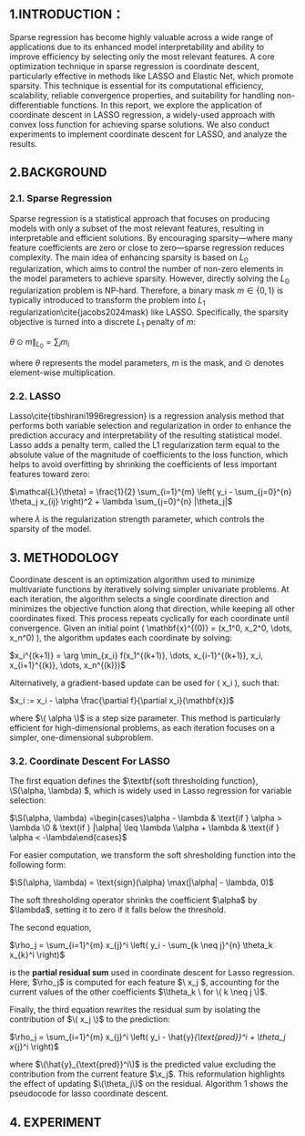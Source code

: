 ## 1.INTRODUCTION：  
Sparse regression has become highly valuable across a wide range of applications due to its enhanced model interpretability and ability
to improve efficiency by selecting only the most relevant features.
A core optimization technique in sparse regression is coordinate descent, particularly effective in methods like LASSO and Elastic Net,
which promote sparsity. This technique is essential for its computational efficiency, scalability, reliable convergence properties, and
suitability for handling non-differentiable functions. In this report,
we explore the application of coordinate descent in LASSO regression, a widely-used approach with convex loss function for achieving
sparse solutions. We also conduct experiments to implement coordinate descent for LASSO, and analyze the results.  

## 2.BACKGROUND  

### 2.1. Sparse Regression  
Sparse regression is a statistical approach that focuses on producing models with only a subset of the most relevant features, resulting in interpretable and efficient solutions. By encouraging sparsity—where many feature coefficients are zero or close to zero—sparse regression reduces complexity. The main idea of enhancing sparsity is based on $L_0$ regularization, which aims to control the number of non-zero elements in the model parameters to achieve sparsity. However, directly solving the $L_0$ regularization problem is NP-hard. Therefore, a binary mask $m \in \{0, 1\}$ is typically introduced to transform the problem into $L_1$ regularization\cite{jacobs2024mask} like LASSO. Specifically, the sparsity objective is turned into a discrete $L_1$ penalty of $m$:


$\theta \odot m \|_{L_0} = \sum_i m_i$

where $\theta$ represents the model parameters, $m$ is the mask, and $\odot$ denotes element-wise multiplication.

### 2.2. LASSO  
Lasso\cite{tibshirani1996regression} is a regression analysis method that performs both variable selection and regularization in order to enhance the prediction accuracy and interpretability of the resulting statistical model. Lasso adds a penalty term, called the L1 regularization term equal to the absolute value of the magnitude of coefficients to the loss function, which helps to avoid overfitting by shrinking the coefficients of less important features toward zero:


$\mathcal{L}(\theta) = \frac{1}{2} \sum_{i=1}^{m} \left( y_i - \sum_{j=0}^{n} \theta_j x_{ij} \right)^2 + \lambda \sum_{j=0}^{n} |\theta_j|$


where $\lambda$ is the regularization strength parameter, which controls the sparsity of the model.


## 3. METHODOLOGY  
Coordinate descent is an optimization algorithm used to minimize multivariate functions by iteratively solving simpler univariate problems. At each iteration, the algorithm selects a single coordinate direction and minimizes the objective function along that direction, while keeping all other coordinates fixed. This process repeats cyclically for each coordinate until convergence. Given an initial point \( \mathbf{x}^{(0)} = (x_1^0, x_2^0, \dots, x_n^0) \), the algorithm updates each coordinate by solving:

$x_i^{(k+1)} = \arg \min_{x_i} f(x_1^{(k+1)}, \dots, x_{i-1}^{(k+1)}, x_i, x_{i+1}^{(k)}, \dots, x_n^{(k)})\$

Alternatively, a gradient-based update can be used for \( x_i \), such that:

$x_i := x_i - \alpha \frac{\partial f}{\partial x_i}(\mathbf{x})\$

where $\( \alpha \)$ is a step size parameter. This method is particularly efficient for high-dimensional problems, as each iteration focuses on a simpler, one-dimensional subproblem.

### 3.2. Coordinate Descent For LASSO
The first equation defines the $\textbf{soft thresholding function}, \S(\alpha, \lambda) \$, which is widely used in Lasso regression for variable selection:  

$\S(\alpha, \lambda) =\begin{cases}\alpha - \lambda & \text{if } \alpha > \lambda \\0 & \text{if } |\alpha| \leq \lambda \\\alpha + \lambda & \text{if } \alpha < -\lambda\end{cases}\$

For easier computation, we transform the soft shresholding function into the following form:


$\S(\alpha, \lambda) = \text{sign}(\alpha) \max(|\alpha| - \lambda, 0)\$

The soft thresholding operator shrinks the coefficient $\alpha\$ by $\lambda\$, setting it to zero if it falls below the threshold.

The second equation, 

$\rho_j = \sum_{i=1}^{m} x_{j}^i \left( y_i - \sum_{k \neq j}^{n} \theta_k x_{k}^i \right)\$

is the $\textbf{partial residual sum}$ used in coordinate descent for Lasso regression. Here, $\rho_j\$ is computed for each feature $\\ x_j \$, accounting for the current values of the other coefficients $\\theta_k \ for \( k \neq j \)$.

Finally, the third equation rewrites the residual sum by isolating the contribution of $\( x_j \)$ to the prediction:

$\rho_j = \sum_{i=1}^{m} x_{j}^i \left( y_i - \hat{y}_{\text{pred}}^i + \theta_j x_{j}^i \right)\$

where $\(\hat{y}_{\text{pred}}^i\)$ is the predicted value excluding the contribution from the current feature $\x_j\$. This reformulation highlights the effect of updating $\(\theta_j\)$ on the residual. Algorithm 1 shows the pseudocode for lasso coordinate descent.




## 4. EXPERIMENT  










